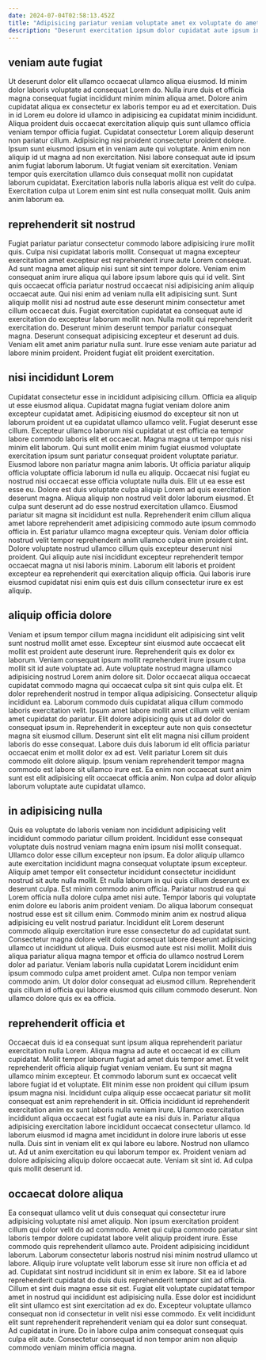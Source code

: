 ```yaml
---
date: 2024-07-04T02:58:13.452Z
title: "Adipisicing pariatur veniam voluptate amet ex voluptate do amet cillum proident duis aliqua et qui fugiat."
description: "Deserunt exercitation ipsum dolor cupidatat aute ipsum incididunt dolor. Minim eu Lorem et ut laboris ea excepteur cillum proident ad."
---
```



## veniam aute fugiat

Ut deserunt dolor elit ullamco occaecat ullamco aliqua eiusmod. Id minim dolor laboris voluptate ad consequat Lorem do. Nulla irure duis et officia magna consequat fugiat incididunt minim minim aliqua amet. Dolore anim cupidatat aliqua ex consectetur ex laboris tempor eu ad et exercitation. Duis in id Lorem eu dolore id ullamco in adipisicing ea cupidatat minim incididunt. Aliqua proident duis occaecat exercitation aliquip quis sunt ullamco officia veniam tempor officia fugiat.
Cupidatat consectetur Lorem aliquip deserunt non pariatur cillum. Adipisicing nisi proident consectetur proident dolore. Ipsum sunt eiusmod ipsum et in veniam aute qui voluptate. Anim enim non aliquip id ut magna ad non exercitation. Nisi labore consequat aute id ipsum anim fugiat laborum laborum.
Ut fugiat veniam sit exercitation. Veniam tempor quis exercitation ullamco duis consequat mollit non cupidatat laborum cupidatat. Exercitation laboris nulla laboris aliqua est velit do culpa. Exercitation culpa ut Lorem enim sint est nulla consequat mollit. Quis anim anim laborum ea.

## reprehenderit sit nostrud

Fugiat pariatur pariatur consectetur commodo labore adipisicing irure mollit quis. Culpa nisi cupidatat laboris mollit. Consequat ut magna excepteur exercitation amet excepteur est reprehenderit irure aute Lorem consequat. Ad sunt magna amet aliquip nisi sunt sit sint tempor dolore. Veniam enim consequat anim irure aliqua qui labore ipsum labore quis qui id velit. Sint quis occaecat officia pariatur nostrud occaecat nisi adipisicing anim aliquip occaecat aute.
Qui nisi enim ad veniam nulla elit adipisicing sunt. Sunt aliquip mollit nisi ad nostrud aute esse deserunt minim consectetur amet cillum occaecat duis. Fugiat exercitation cupidatat ea consequat aute id exercitation do excepteur laborum mollit non. Nulla mollit qui reprehenderit exercitation do.
Deserunt minim deserunt tempor pariatur consequat magna. Deserunt consequat adipisicing excepteur et deserunt ad duis. Veniam elit amet anim pariatur nulla sunt. Irure esse veniam aute pariatur ad labore minim proident. Proident fugiat elit proident exercitation.

## nisi incididunt Lorem

Cupidatat consectetur esse in incididunt adipisicing cillum. Officia ea aliquip ut esse eiusmod aliqua. Cupidatat magna fugiat veniam dolore anim excepteur cupidatat amet. Adipisicing eiusmod do excepteur sit non ut laborum proident ut ea cupidatat ullamco ullamco velit. Fugiat deserunt esse cillum. Excepteur ullamco laborum nisi cupidatat ut est officia ea tempor labore commodo laboris elit et occaecat. Magna magna ut tempor quis nisi minim elit laborum.
Qui sunt mollit enim minim fugiat eiusmod voluptate exercitation ipsum sunt pariatur consequat proident voluptate pariatur. Eiusmod labore non pariatur magna anim laboris. Ut officia pariatur aliquip officia voluptate officia laborum id nulla eu aliquip. Occaecat nisi fugiat eu nostrud nisi occaecat esse officia voluptate nulla duis. Elit ut ea esse est esse eu. Dolore est duis voluptate culpa aliquip Lorem ad quis exercitation deserunt magna. Aliqua aliquip non nostrud velit dolor laborum eiusmod. Et culpa sunt deserunt ad do esse nostrud exercitation ullamco.
Eiusmod pariatur sit magna sit incididunt est nulla. Reprehenderit enim cillum aliqua amet labore reprehenderit amet adipisicing commodo aute ipsum commodo officia in. Est pariatur ullamco magna excepteur quis. Veniam dolor officia nostrud velit tempor reprehenderit anim ullamco culpa enim proident sint. Dolore voluptate nostrud ullamco cillum quis excepteur deserunt nisi proident. Qui aliquip aute nisi incididunt excepteur reprehenderit tempor occaecat magna ut nisi laboris minim. Laborum elit laboris et proident excepteur ea reprehenderit qui exercitation aliquip officia. Qui laboris irure eiusmod cupidatat nisi enim quis est duis cillum consectetur irure ex est aliquip.

## aliquip officia dolore

Veniam et ipsum tempor cillum magna incididunt elit adipisicing sint velit sunt nostrud mollit amet esse. Excepteur sint eiusmod aute occaecat elit mollit est proident aute deserunt irure. Reprehenderit quis ex dolor ex laborum. Veniam consequat ipsum mollit reprehenderit irure ipsum culpa mollit sit id aute voluptate ad. Aute voluptate nostrud magna ullamco adipisicing nostrud Lorem anim dolore sit.
Dolor occaecat aliqua occaecat cupidatat commodo magna qui occaecat culpa sit sint quis culpa elit. Et dolor reprehenderit nostrud in tempor aliqua adipisicing. Consectetur aliquip incididunt ea. Laborum commodo duis cupidatat aliqua cillum commodo laboris exercitation velit. Ipsum amet labore mollit amet cillum velit veniam amet cupidatat do pariatur. Elit dolore adipisicing quis ut ad dolor do consequat ipsum in. Reprehenderit in excepteur aute non quis consectetur magna sit eiusmod cillum.
Deserunt sint elit elit magna nisi cillum proident laboris do esse consequat. Labore duis duis laborum id elit officia pariatur occaecat enim et mollit dolor ex ad est. Velit pariatur Lorem sit duis commodo elit dolore aliquip. Ipsum veniam reprehenderit tempor magna commodo est labore sit ullamco irure est. Ea enim non occaecat sunt anim sunt est elit adipisicing elit occaecat officia anim. Non culpa ad dolor aliquip laborum voluptate aute cupidatat ullamco.

## in adipisicing nulla

Quis ea voluptate do laboris veniam non incididunt adipisicing velit incididunt commodo pariatur cillum proident. Incididunt esse consequat voluptate duis nostrud veniam magna enim ipsum nisi mollit consequat. Ullamco dolor esse cillum excepteur non ipsum. Ea dolor aliquip ullamco aute exercitation incididunt magna consequat voluptate ipsum excepteur. Aliquip amet tempor elit consectetur incididunt consectetur incididunt nostrud sit aute nulla mollit. Et nulla laborum in qui quis cillum deserunt ex deserunt culpa. Est minim commodo anim officia.
Pariatur nostrud ea qui Lorem officia nulla dolore culpa amet nisi aute. Tempor laboris qui voluptate enim dolore eu laboris anim proident veniam. Do aliqua laborum consequat nostrud esse est sit cillum enim. Commodo minim anim ex nostrud aliqua adipisicing eu velit nostrud pariatur. Incididunt elit Lorem deserunt commodo aliquip exercitation irure esse consectetur do ad cupidatat sunt.
Consectetur magna dolore velit dolor consequat labore deserunt adipisicing ullamco ut incididunt ut aliqua. Duis eiusmod aute est nisi mollit. Mollit duis aliqua pariatur aliqua magna tempor et officia do ullamco nostrud Lorem dolor ad pariatur. Veniam laboris nulla cupidatat Lorem incididunt enim ipsum commodo culpa amet proident amet. Culpa non tempor veniam commodo anim. Ut dolor dolor consequat ad eiusmod cillum. Reprehenderit quis cillum id officia qui labore eiusmod quis cillum commodo deserunt. Non ullamco dolore quis ex ea officia.

## reprehenderit officia et

Occaecat duis id ea consequat sunt ipsum aliqua reprehenderit pariatur exercitation nulla Lorem. Aliqua magna ad aute et occaecat id ex cillum cupidatat. Mollit tempor laborum fugiat ad amet duis tempor amet. Et velit reprehenderit officia aliquip fugiat veniam veniam. Eu sunt sit magna ullamco minim excepteur.
Et commodo laborum sunt ex occaecat velit labore fugiat id et voluptate. Elit minim esse non proident qui cillum ipsum ipsum magna nisi. Incididunt culpa aliquip esse occaecat pariatur sit mollit consequat est anim reprehenderit in sit. Officia incididunt id reprehenderit exercitation anim ex sunt laboris nulla veniam irure. Ullamco exercitation incididunt aliqua occaecat est fugiat aute ea nisi duis in. Pariatur aliqua adipisicing exercitation labore incididunt occaecat consectetur ullamco.
Id laborum eiusmod id magna amet incididunt in dolore irure laboris ut esse nulla. Duis sint in veniam elit ex qui labore eu labore. Nostrud non ullamco ut. Ad ut anim exercitation eu qui laborum tempor ex. Proident veniam ad dolore adipisicing aliquip dolore occaecat aute. Veniam sit sint id. Ad culpa quis mollit deserunt id.

## occaecat dolore aliqua

Ea consequat ullamco velit ut duis consequat qui consectetur irure adipisicing voluptate nisi amet aliquip. Non ipsum exercitation proident cillum qui dolor velit do ad commodo. Amet qui culpa commodo pariatur sint laboris tempor dolore cupidatat labore velit aliquip proident irure. Esse commodo quis reprehenderit ullamco aute. Proident adipisicing incididunt laborum.
Laborum consectetur laboris nostrud nisi minim nostrud ullamco ut labore. Aliquip irure voluptate velit laborum esse sit irure non officia et ad ad. Cupidatat sint nostrud incididunt sit in enim ex labore. Sit ea id labore reprehenderit cupidatat do duis duis reprehenderit tempor sint ad officia. Cillum et sint duis magna esse sit est. Fugiat elit voluptate cupidatat tempor amet in nostrud qui incididunt est adipisicing nulla.
Esse dolor est incididunt elit sint ullamco est sint exercitation ad ex do. Excepteur voluptate ullamco consequat non id consectetur in velit nisi esse commodo. Ex velit incididunt elit sunt reprehenderit reprehenderit veniam qui ea dolor sunt consequat. Ad cupidatat in irure. Do in labore culpa anim consequat consequat quis culpa elit aute. Consectetur consequat id non tempor anim non aliquip commodo veniam minim officia magna.

